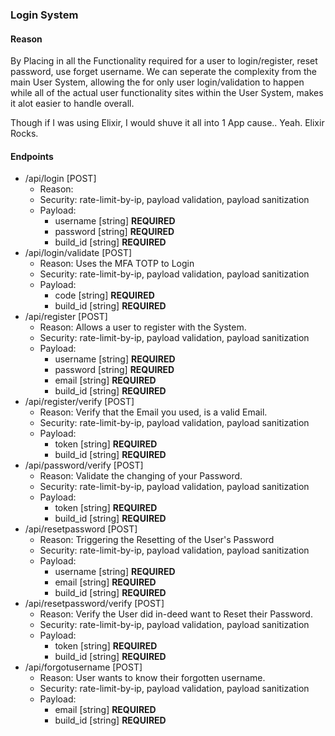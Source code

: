 ### Login System
#### Reason
By Placing in all the Functionality required for a user to login/register, reset password, use forget username. We can seperate the complexity from the main User System, allowing the for only user login/validation to happen while all of the actual user functionality sites within the User System, makes it alot easier to handle overall.

Though if I was using Elixir, I would shuve it all into 1 App cause.. Yeah. Elixir Rocks.
#### Endpoints
* /api/login [POST]
	* Reason:
	* Security: rate-limit-by-ip, payload validation, payload sanitization
	* Payload:
		* username [string] **REQUIRED**
		* password [string] **REQUIRED**
		* build_id [string] **REQUIRED**
* /api/login/validate [POST]
	* Reason: Uses the MFA TOTP to Login
	* Security: rate-limit-by-ip, payload validation, payload sanitization
	* Payload:
		* code [string] **REQUIRED**
		* build_id [string] **REQUIRED**
* /api/register [POST]
	* Reason: Allows a user to register with the System.
	* Security: rate-limit-by-ip, payload validation, payload sanitization
	* Payload:
		* username [string] **REQUIRED**
		* password [string] **REQUIRED**
		* email [string] **REQUIRED**
		* build_id [string] **REQUIRED**
* /api/register/verify [POST]
	* Reason: Verify that the Email you used, is a valid Email.
	* Security: rate-limit-by-ip, payload validation, payload sanitization
	* Payload:
		* token [string] **REQUIRED**
		* build_id [string] **REQUIRED**
* /api/password/verify [POST]
	* Reason: Validate the changing of your Password.
	* Security: rate-limit-by-ip, payload validation, payload sanitization
	* Payload:
		* token [string] **REQUIRED**
		* build_id [string] **REQUIRED**
* /api/resetpassword [POST]
	* Reason: Triggering the Resetting of the User's Password
	* Security: rate-limit-by-ip, payload validation, payload sanitization
	* Payload:
		* username [string] **REQUIRED**
		* email [string] **REQUIRED**
		* build_id [string] **REQUIRED**
* /api/resetpassword/verify [POST]
	* Reason: Verify the User did in-deed want to Reset their Password.
	* Security: rate-limit-by-ip, payload validation, payload sanitization
	* Payload:
		* token [string] **REQUIRED**
		* build_id [string] **REQUIRED**
* /api/forgotusername [POST]
	* Reason: User wants to know their forgotten username.
	* Security: rate-limit-by-ip, payload validation, payload sanitization
	* Payload:
		* email [string] **REQUIRED**
		* build_id [string] **REQUIRED**